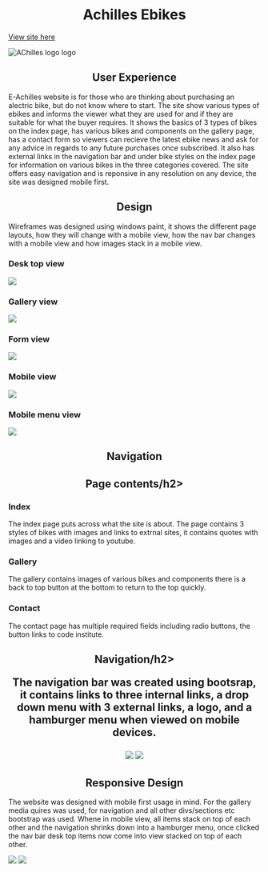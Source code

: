 <h1 align="center">Achilles Ebikes</h1>

<a href="https://develogenics.github.io/Achilles-Ebikes/" rel="nofollow">View site here</a>

![AChilles logo logo](images/mockup.jpg)

<h2 align="center">User Experience</h2>

E-Achilles website is for those who are thinking about purchasing an alectric bike, but do not know where to start. The site show various types of ebikes and informs the viewer what they are used for and if they are suitable for what the buyer requires. It shows the basics of 3 types of bikes on the index page, has various bikes and components on the gallery page, has a contact form so viewers can recieve the latest ebike news and ask for any advice in regards to any future purchases once subscribed. It also has external links in the navigation bar and under bike styles on the index page for information on various bikes in the three categories covered. The site offers easy navigation and is reponsive in any resolution on any device, the site was designed mobile first.

<h2 align="center">Design</h2>

Wireframes was designed using windows paint, it shows the different page layouts, how they will change with a mobile view, how the nav bar changes with a mobile view and how images stack in a mobile view.

<h3>Desk top view</h3>

<img src="images/desk-wire.png">

<h3>Gallery view</h3>

<img src="images/gallery-wire.png">

<h3>Form view</h3>

<img src="images/form-wire.png">

<h3>Mobile view</h3>

<img src="images/mobile-wire.png">

<h3>Mobile menu view</h3>

<img src="images/mobile-menu-wire.png">

<h2 align="center">Navigation</h2>

<h2 align="center">Page contents/h2>
  
<h3>Index</h3>

The index page puts across what the site is about. The page contains 3 styles of bikes with images and links to extrnal sites, it contains quotes with images and a video linking to youtube.
  
<h3>Gallery</h3>
  
The gallery contains images of various bikes and components there is a back to top button at the bottom to return to the top quickly.
  
<h3>Contact</h3>

The contact page has multiple required fields including radio buttons, the button links to code institute.
  
<h2 align="center">Navigation/h2>
  
The navigation bar was created using bootsrap, it contains links to three internal links, a drop down menu with 3 external links, a logo, and a hamburger menu when viewed on mobile devices.

<img src="images/navbar-desk.jpg">

<img src="images/navbar-mobile.jpg">

<h2 align="center">Responsive Design</h2>

The website was designed with mobile first usage in mind. For the gallery media quires was used, for navigation and all other divs/sections etc bootstrap was used. Whene in mobile view, all items stack on top of each other and the navigation shrinks down into a hamburger menu, once clicked the nav bar desk top items now come into view stacked on top of each other.

<img src="images/desk-responsive.png">

<img src="images/mobile-responsive.png">




